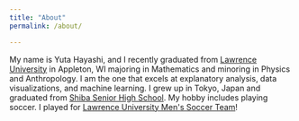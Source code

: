 ```yaml
---
title: "About"
permalink: /about/

---
```



<p>My name is Yuta Hayashi, and I recently graduated from  <a href="http://lawrence.edu">Lawrence University</a> in Appleton, WI majoring in Mathematics and minoring in Physics and Anthropology. I am the one that excels at explanatory analysis, data visualizations, and machine learning. I grew up in Tokyo, Japan and graduated from <a href="https://www.shiba.ac.jp/">Shiba Senior High School</a>. My hobby includes playing soccer. I played for <a href="http://vikings.lawrence.edu/sports/msoc/index">Lawrence University Men's Soccer Team</a>!</p>
 
